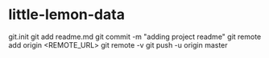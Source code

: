 # little-lemon-data
git.init
git add readme.md
git commit -m "adding project readme" 
git remote add origin <REMOTE_URL>
git remote -v
git push -u origin master
